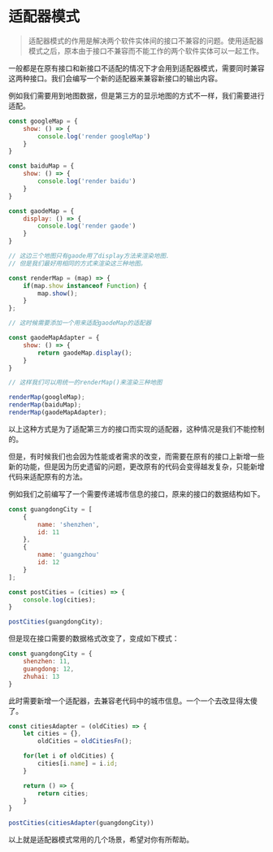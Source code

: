 # 适配器模式

> 适配器模式的作用是解决两个软件实体间的接口不兼容的问题。使用适配器模式之后，原本由于接口不兼容而不能工作的两个软件实体可以一起工作。

一般都是在原有接口和新接口不适配的情况下才会用到适配器模式，需要同时兼容这两种接口。我们会编写一个新的适配器来兼容新接口的输出内容。

例如我们需要用到地图数据，但是第三方的显示地图的方式不一样，我们需要进行适配。

``` js
const googleMap = {
    show: () => {
        console.log('render googleMap')
    }
}

const baiduMap = {
    show: () => {
        console.log('render baidu')
    }
}

const gaodeMap = {
    display: () => {
        console.log('render gaode')
    }
}

// 这边三个地图只有gaode用了display方法来渲染地图.
// 但是我们最好用相同的方式来渲染这三种地图。

const renderMap = (map) => {
    if(map.show instanceof Function) {
        map.show();
    }
};

// 这时候需要添加一个用来适配gaodeMap的适配器

const gaodeMapAdapter = {
    show: () => {
        return gaodeMap.display();
    }
}

// 这样我们可以用统一的renderMap()来渲染三种地图

renderMap(googleMap);
renderMap(baiduMap);
renderMap(gaodeMapAdapter);
```

以上这种方式是为了适配第三方的接口而实现的适配器，这种情况是我们不能控制的。

但是，有时候我们也会因为性能或者需求的改变，而需要在原有的接口上新增一些新的功能，但是因为历史遗留的问题，更改原有的代码会变得越发复杂，只能新增代码来适配原有的方法。

例如我们之前编写了一个需要传递城市信息的接口，原来的接口的数据结构如下。

``` js
const guangdongCity = [
    {
        name: 'shenzhen',
        id: 11
    },
    {
        name: 'guangzhou'
        id: 12
    }
];

const postCities = (cities) => {
    console.log(cities);
}

postCities(guangdongCity);
```

但是现在接口需要的数据格式改变了，变成如下模式：

``` js
const guangdongCity = {
    shenzhen: 11,
    guangdong: 12,
    zhuhai: 13
}
```

此时需要新增一个适配器，去兼容老代码中的城市信息。一个一个去改显得太傻了。

``` js
const citiesAdapter = (oldCities) => {
    let cities = {},
        oldCities = oldCitiesFn();

    for(let i of oldCities) {
        cities[i.name] = i.id;
    }

    return () => {
        return cities;
    }
}

postCities(citiesAdapter(guangdongCity))
```

以上就是适配器模式常用的几个场景，希望对你有所帮助。
